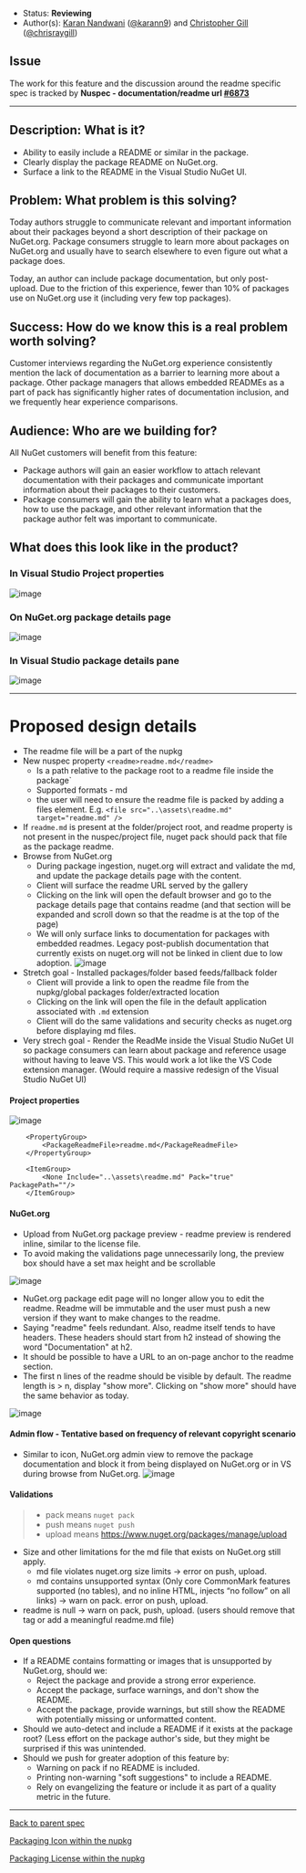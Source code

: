 * Status: **Reviewing**
* Author(s): [Karan Nandwani](https://github.com/karann-msft) ([@karann9](https://twitter.com/karann9)) and [Christopher Gill](https://github.com/chgill-msft) ([@chrisraygill](https://twitter.com/chrisraygill))

## Issue
The work for this feature and the discussion around the readme specific spec is tracked by **Nuspec - documentation/readme url [#6873](https://github.com/NuGet/Home/issues/6873)**

*****

## Description: What is it?

* Ability to easily include a README or similar in the package.
* Clearly display the package README on NuGet.org.
* Surface a link to the README in the Visual Studio NuGet UI.

## Problem: What problem is this solving?

Today authors struggle to communicate relevant and important information about their packages beyond a short description of their package on NuGet.org. Package consumers struggle to learn more about packages on NuGet.org and usually have to search elsewhere to even figure out what a package does.

Today, an author can include package documentation, but only post-upload. Due to the friction of this experience, fewer than 10% of packages use on NuGet.org use it (including very few top packages).

## Success: How do we know this is a real problem worth solving?

Customer interviews regarding the NuGet.org experience consistently mention the lack of documentation as a barrier to learning more about a package. Other package managers that allows embedded READMEs as a part of pack has significantly higher rates of documentation inclusion, and we frequently hear experience comparisons.

## Audience: Who are we building for?

All NuGet customers will benefit from this feature:
* Package authors will gain an easier workflow to attach relevant documentation with their packages and communicate important information about their packages to their customers.
* Package consumers will gain the ability to learn what a packages does, how to use the package, and other relevant information that the package author felt was important to communicate.

## What does this look like in the product?

### In Visual Studio Project properties

![image](https://user-images.githubusercontent.com/15097183/86620008-72b61780-bf70-11ea-9c3a-465e7ceec1ad.png)

### On NuGet.org package details page

![image](https://user-images.githubusercontent.com/16904420/52377004-7b6f8a80-2a18-11e9-897a-6d6b99bd6b90.png)
 
### In Visual Studio package details pane

![image](https://user-images.githubusercontent.com/16904420/52244182-3f5ded80-2891-11e9-875c-beddcaf49e2b.png)

****

# Proposed design details

* The readme file will be a part of the nupkg
* New nuspec property `<readme>readme.md</readme>`
  * Is a path relative to the package root to a readme file inside the package`
  * Supported formats - md
  * the user will need to ensure the readme file is packed by adding a files element. E.g. `<file src="..\assets\readme.md" target="readme.md" />`
* If `readme.md` is present at the folder/project root, and readme property is not present in the nuspec/project file, nuget pack should pack that file as the package readme.
* Browse from NuGet.org
  * During package ingestion, nuget.org will extract and validate the md, and update the package details page with the content.
  * Client will surface the readme URL served by the gallery
  * Clicking on the link will open the default browser and go to the package details page that contains readme (and that section will be expanded and scroll down so that the readme is at the top of the page)
  * We will only surface links to documentation for packages with embedded readmes. Legacy post-publish documentation that currently exists on nuget.org will not be linked in client due to low adoption.
![image](https://user-images.githubusercontent.com/16904420/52244182-3f5ded80-2891-11e9-875c-beddcaf49e2b.png)
* Stretch goal - Installed packages/folder based feeds/fallback folder
  * Client will provide a link to open the readme file from the nupkg/global packages folder/extracted location
  * Clicking on the link will open the file in the default application associated with `.md` extension
  * Client will do the same validations and security checks as nuget.org before displaying md files.
* Very strech goal - Render the ReadMe inside the Visual Studio NuGet UI so package consumers can learn about package and reference usage without having to leave VS. This would work a lot like the VS Code extension manager. (Would require a massive redesign of the Visual Studio NuGet UI)


#### Project properties

![image](https://user-images.githubusercontent.com/15097183/86620008-72b61780-bf70-11ea-9c3a-465e7ceec1ad.png)


```
    <PropertyGroup>
        <PackageReadmeFile>readme.md</PackageReadmeFile>
    </PropertyGroup>

    <ItemGroup>
        <None Include="..\assets\readme.md" Pack="true" PackagePath=""/>
    </ItemGroup>
```

#### NuGet.org
* Upload from NuGet.org package preview - readme preview is rendered inline, similar to the license file.
* To avoid making the validations page unnecessarily long, the preview box should have a set max height and be scrollable  

![image](https://user-images.githubusercontent.com/16904420/52312144-57e80980-295e-11e9-95cf-cc33ac1261b3.png)

* NuGet.org package edit page will no longer allow you to edit the readme. Readme will be immutable and the user must push a new version if they want to make changes to the readme.
* Saying "readme" feels redundant. Also, readme itself tends to have headers. These headers should start from h2 instead of showing the word "Documentation" at h2.
* It should be possible to have a URL to an on-page anchor to the readme section.
*  The first n lines of the readme should be visible by default. The readme length is > n, display "show more". Clicking on "show more" should have the same behavior as today.

![image](https://user-images.githubusercontent.com/16904420/52377004-7b6f8a80-2a18-11e9-897a-6d6b99bd6b90.png)

#### Admin flow - Tentative based on frequency of relevant copyright scenario
* Similar to icon, NuGet.org admin view to remove the package documentation and block it from being displayed on NuGet.org or in VS during browse from NuGet.org.
![image](https://user-images.githubusercontent.com/16904420/52311447-d0010000-295b-11e9-89cc-b5142caaf672.png)

#### Validations
> + pack means `nuget pack`
> + push means `nuget push`
> + upload means https://www.nuget.org/packages/manage/upload 

* Size and other limitations for the md file that exists on NuGet.org still apply.
  * md file violates nuget.org size limits -> error on push, upload.
  * md contains unsupported syntax (Only core CommonMark features supported (no tables), and no inline HTML, injects “no follow” on all links) -> warn on pack. error on push, upload.
* readme is null -> warn on pack, push, upload. (users should remove that tag or add a meaningful readme.md file)

#### Open questions
* If a README contains formatting or images that is unsupported by NuGet.org, should we:
   * Reject the package and provide a strong error experience.
   * Accept the package, surface warnings, and don't show the README.
   * Accept the package, provide warnings, but still show the README with potentially missing or unformatted content.
* Should we auto-detect and include a README if it exists at the package root? (Less effort on the package author's side, but they might be surprised if this was unintended.
* Should we push for greater adoption of this feature by:
   * Warning on pack if no README is included.
   * Printing non-warning "soft suggestions" to include a README.
   * Rely on evangelizing the feature or include it as part of a quality metric in the future.

***
[Back to parent spec](https://github.com/NuGet/Home/wiki/Packaging-Icon,-License-and-Documentation-within-the-nupkg)

[Packaging Icon within the nupkg](https://github.com/NuGet/Home/wiki/Packaging-Icon-within-the-nupkg)

[Packaging License within the nupkg](https://github.com/NuGet/Home/wiki/Packaging-License-within-the-nupkg)